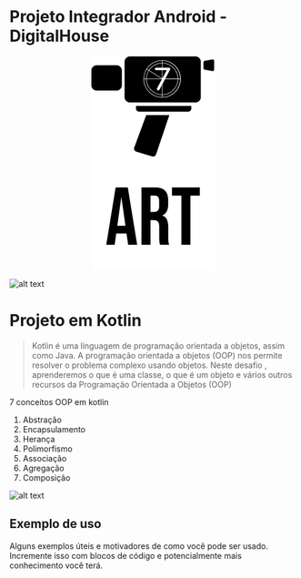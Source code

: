 # Projeto Integrador Android - DigitalHouse
 
   <p align="center">
  <img src="7art_logo.png" />
</p>
   
   ![alt text](https://www.digitalhouse.com/logo-DH.png)

# Projeto em Kotlin 
> Kotlin é uma linguagem de programação orientada a objetos, assim como Java. A programação orientada a objetos (OOP) nos permite resolver o problema complexo usando objetos. Neste desafio , aprenderemos o que é uma classe, o que é um objeto e vários outros recursos da Programação Orientada a Objetos (OOP)



  
7 conceitos OOP em kotlin

1. Abstração
2. Encapsulamento
3. Herança
4. Polimorfismo
5. Associação
6. Agregação
7. Composição

![alt text](https://www.sngular.com/wp-content/uploads/2019/11/Kotlin-Blog.png)


## Exemplo de uso

Alguns exemplos úteis e motivadores de como você pode ser usado. Incremente isso com blocos de código e potencialmente mais conhecimento você terá.
